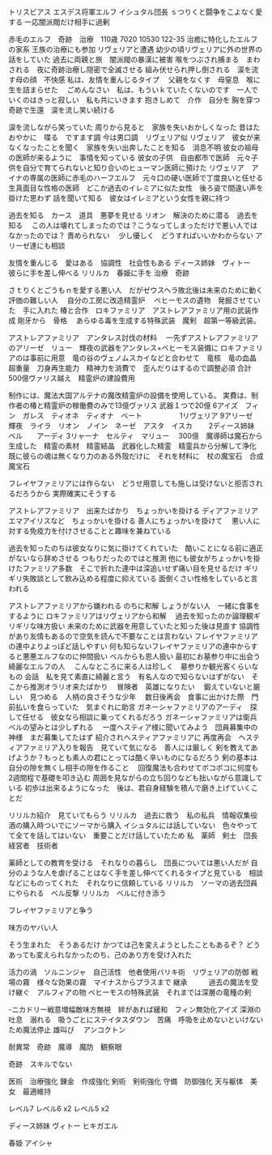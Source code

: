 

トリスビアス
エスデス将軍エルフ
イシュタル団長
ｓつりくと闘争をこよなく愛する
一応闇派閥だけ相手に過剰

赤毛のエルフ　奇跡　治療　110歳  7020 10530 122-35
治癒に特化したエルフの家系
王族の治療にも参加
リヴェリアと遭遇
幼少の頃リヴェリアに外の世界の話をしていた
過去に両親と旅　闇派閥の暴漢に被害
喉をつぶされ捕まる　まわされる　夜に奇跡治療し隠密で全滅させる
組み伏せられ押し倒される　涙を流す母の顔　不快感
私は、友情を重んじるタイプ　
父親をなくす　母窒息　喉に生を詰まらせた　
ごめんなさい　私は、もういｋていたくないのです　一人でいくのはきっと寂しい　私も共にいきます
抱きしめて　介作　自分を
胸を穿つ　奇跡で生還　涙を流し笑い続ける



涙を流しながら笑っていた
周りから見ると　家族を失いおかしくなった
昔はたおやかに　喋る　ですます調
今は男口調　リヴェリア似
リヴェリア　彼女が来なくなったことを聞く　家族を失い出奔したことを知る　消息不明
彼女の祖母の医師が来るように　事情を知っている
彼女の子供　自由都市で医師　元々子供を自分で育てられないと知り合いのヒューマン医師に預けた
リヴェリア　アイナの専属の医師に赤毛のハーフエルフ　元々口の硬い医師で丁度良いと任せる
生真面目な性格の医師　どこか過去のイレミアに似た女性　後ろ姿で間違い声を掛けた思わず
話を聞いて知る　彼女はイレミアという女性を親に持つ　



過去を知る　カース　道具　悪夢を見せる
リオン　解決のために潜る　過去を知る　
この人は壊れてしまったのでは？こうなってしまっただけで悪い人ではなかったのでは？
責められない　
少し優しく　どうすればいいかわからない
アリーゼ達にも相談　


友情を重んじる　愛はある　協調性　社会性もある
ディース姉妹　ヴィトー　彼らに手を差し伸べる
リリルカ　春姫に手を
治療　奇跡

さｔりくとごうもｎを愛する悪い人　だがゼウスヘラ敗北後は未来のために動く
評価の難しい人　
自分の工房に改造精霊炉　
ベヒーモスの遺物　発掘させていた　手に入れた
椿と合作　ロキファミリア　アストレアファミリア用の武装作成
剛牙から　骨格　
あらゆる毒を生成する特殊武装　魔剣　超第一等級武装。

アストレアファミリア　アンタレス討伐の材料　
一先ずアストレアファミリアのアリーゼ　リュー　輝夜の武器をアンタレス+ベヒーモス装備に
ロキファミリアのは事前に用意　竜の谷のヴェノムスカイなどと合わせて　竜核　竜の血晶
超重量　刀身再生能力　精神力を消費で　歪んだりはするので調整必須
合計500億ヴァリス越え　精霊炉の建設費用


制作には、魔法大国アルテナの魔改精霊炉の設備を使用している。
実費は、制作者の椿と精霊炉の稼働費のみで13億ヴァリス
武器１つで20億
6アイズ　フィン　ガレス　ティオネ　ティオナ　ベート　　　　　
1リヴェリア
9アリーゼ　輝夜　ライラ　リオン　ノイン　ネーゼ　アスタ　イスカ　　
2ディース姉妹　ベル　　アーディ
3リャーナ　セルティ　マリュー　
300億　魔導師は魔石から生成した　精霊の素材　精霊結晶　武器化した精霊　精霊兵から分解して浄化
既に彼らの魂は無くなり力のある外殻だけに　それを材料に　杖の魔宝石　合成魔宝石　

フレイヤファミリアには作らない　どうせ用意しても施しは受けないと拒否されるだろうから
実際確実にそうする

アストレアファミリア　出来たばかり　ちょっかいを掛ける
ディアファミリア　エマアイリスなど　ちょっかいを掛ける
善人にちょっかいを掛けて　
悪い人に対する免疫力を付けさせることと趣味を兼ねている

過去を知ったのちは彼女なりに気に掛けてくれていた　酷いことになる前に適正がないなら辞めさせる
つもりだったのではと推測
他にも彼女がちょっかいを掛けたファミリア多数　そこで折れた連中は深追いせず痛い目を見せるだけ
ギリギリ失敗談として飲み込める程度に抑えている
面倒くさい性格をしていると言われる


アストレアファミリアから嫌われる のちに和解
しょうがない人　一緒に食事をするように
ロキファミリアはリヴェリアから和解　
過去を知ったのか論理観ギリギリな味方扱い
未来のために武器を用意していたと知った後は見直す
協調性があり友情もあるので空気を読んで不要なことは言わない
フレイヤファミリアの連中よりよっぽど話しやすい
何も知らないフレイヤファミリアの連中からすると悪悪エルフなのに仲間扱い
ベルからも恩人扱い
最初にお墓参り中に出会う　綺麗なエルフの人　
こんなところに来る人は珍しく　墓参りか観光客くらいなもの
会話　私を見て素直に綺麗と言う　有名人なので知らないはずがない　そこから推測オラリオ来たばかり　
冒険者　英雄になりたい　
鍛えていないと厳しい　見つめる　人柄の良さそうな少年　
数日後再会　食事に出かけた際　門前払いを食らっていた　気まぐれに助言
ガネーシャファミリアのアーディ　探して任せる　彼女なら相談に乗ってくれるだろう
ガネーシャファミリアは衛兵　ベルの望みとは少しずれる　
一度ヘスティア様に聞いてみよう　団員募集中の神様　まだ募集してたはず
紹介されヘスティアファミリアに
再度再会　ヘスティアファミリア入りを報告　見ていて気になる　善人には厳しく
剣を教えてあげようか？もっとも素人の君にとっては酷く辛いものになるだろう
剣の基本は自分の隙を無くし相手の隙を作ること　
回復魔法も合わせてボコボコに何度も　2週間程で基礎を叩き込む
周囲を見ながらの立ち回りなども拙いながら意識している
初歩は出来るようになった　後は、君自身経験を積んで磨き上げていくことだ

リリルカ紹介　見ていてもらう
リリルカ　過去に救う　私の私兵　情報収集役　酒の購入時ついでにソーマから購入
イシュタルには話していない　色々やってて全てを話してはいない　重要ことだけ話していたため
私　薬師　剣士　団長　経営者　技術者

薬師としての教育を受ける　それなりの暮らし　団長については悪い人だが
自分のような人を虐げることはなく手を差し伸べてくれるタイプと見ている　相談などにものってくれた　それなりに信頼している
リリルカ　ソーマの過去団員にやられる　ベル反撃
リリルカ　ベルに付き添う



フレイヤファミリアと争う


味方のヤバい人


そう生まれた　そうあるだけ
かつては己を変えようとしたこともあるぞ？
どうあっても変えられなかったのち、己のあり方を受け入れた


活力の渦　ソルニンジャ　自己活性　他者使用バリキ術　リヴェリアの防御
戦場の霧　様々な効果の霧　マイナスからプラスまで
継承　　　過去の魔法を受け継ぐ　アルフィアの物
ベヒーモスの特殊武装　それまでは深層の竜種の剣
 
 -ニカドリー戦意増幅敵味方無視　絆があれば緩和　フィン無効化アイズ
深淵の吐息　溺れる　吸うごとにステイタスダウン　苦痛　呼吸を止めないといけないため魔法停止
雄叫び　
アンコクトン

耐異常　奇跡　魔導　魔防　観察眼

奇跡　スキルでない

医術　治療強化
錬金　作成強化
剣術　剣術強化
守備　防御強化
天与躯体　美女　最適維持


レベル7
レベル6 x2
レベル5 x2

ディース姉妹
ヴィトー
ヒキガエル

春姫
アイシャ


